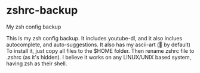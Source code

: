 # zshrc-backup


My zsh config backup

This is my zsh config backup. It includes youtube-dl, and it also inclues autocomplete, and auto-suggestions. 
It also has my ascii-art ( by default) To install it, just copy all files to the $HOME folder. 
Then rename zshrc file to .zshrc (as it's hidden). I believe it works on any LINUX/UNIX based system, having zsh as their shell.
